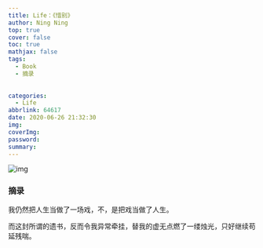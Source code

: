 ```yaml
---
title: Life：《惜别》
author: Ning Ning
top: true
cover: false
toc: true
mathjax: false
tags:
  - Book
  - 摘录
  
  
categories:
  - Life
abbrlink: 64617
date: 2020-06-26 21:32:30
img:
coverImg:
password:
summary:
---
```

![img](https://cdn.jsdelivr.net/gh/CoreyTao/photo2/惜别.jpg)
### 摘录

我仍然把人生当做了一场戏，不，是把戏当做了人生。

而这封所谓的遗书，反而令我异常牵挂，替我的虚无点燃了一缕烛光，只好继续苟延残喘。


